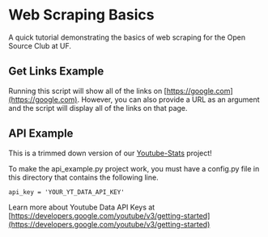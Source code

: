 # Web Scraping Basics
A quick tutorial demonstrating the basics of web scraping for the Open Source Club at UF.

## Get Links Example
Running this script will show all of the links on [https://google.com](https://google.com). However, you can also provide a URL as an argument and the script will display all of the links on that page.

## API Example
This is a trimmed down version of our [Youtube-Stats](https://github.com/ufosc/youtube-stats) project!

To make the api_example.py project work, you must have a config.py file in this directory that contains the following line.

```
api_key = 'YOUR_YT_DATA_API_KEY'
```

Learn more about Youtube Data API Keys at [https://developers.google.com/youtube/v3/getting-started](https://developers.google.com/youtube/v3/getting-started)
